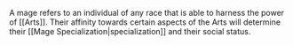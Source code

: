 A mage refers to an individual of any race that is able to harness the power of [[Arts]]. Their affinity towards certain aspects of the Arts will determine their [[Mage Specialization|specialization]] and their social status. 